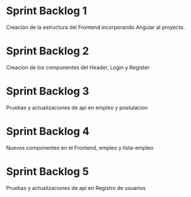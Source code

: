 # Sprint Backlog 1 
Creación de la estructura del Frontend incorporando Angular al proyecto.

# Sprint Backlog 2
Creacion de los componentes del Header, Login y Register

# Sprint Backlog 3
Pruebas y actualizaciones de api en empleo y postulacion

# Sprint Backlog 4
Nuevos componentes en el Frontend, empleo y lista-empleo

# Sprint Backlog 5
Pruebas y actualizaciones de api en Registro de usuarios